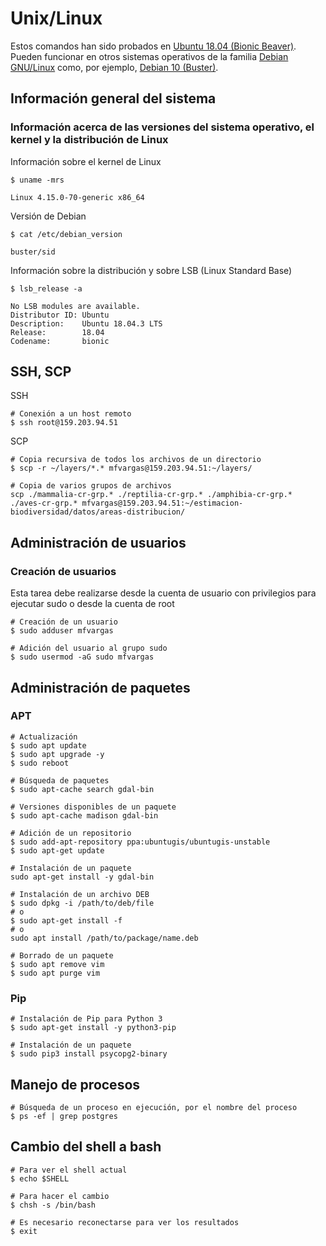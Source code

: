 # Unix/Linux
Estos comandos han sido probados en [Ubuntu 18.04 (Bionic Beaver)](http://releases.ubuntu.com/18.04/). Pueden funcionar en otros sistemas operativos de la familia [Debian GNU/Linux](https://www.debian.org/) como, por ejemplo, [Debian 10 (Buster)](https://wiki.debian.org/DebianBuster).

## Información general del sistema
### Información acerca de las versiones del sistema operativo, el kernel y la distribución de Linux
Información sobre el kernel de Linux
```terminal
$ uname -mrs
```
```terminal
Linux 4.15.0-70-generic x86_64
```
Versión de Debian
```terminal
$ cat /etc/debian_version
```
```terminal
buster/sid
```
Información sobre la distribución y sobre LSB (Linux Standard Base)
```terminal
$ lsb_release -a
```
```terminal
No LSB modules are available.
Distributor ID: Ubuntu
Description:    Ubuntu 18.04.3 LTS
Release:        18.04
Codename:       bionic
```

## SSH, SCP
SSH
```terminal
# Conexión a un host remoto
$ ssh root@159.203.94.51
```

SCP
```terminal
# Copia recursiva de todos los archivos de un directorio
$ scp -r ~/layers/*.* mfvargas@159.203.94.51:~/layers/

# Copia de varios grupos de archivos
scp ./mammalia-cr-grp.* ./reptilia-cr-grp.* ./amphibia-cr-grp.* ./aves-cr-grp.* mfvargas@159.203.94.51:~/estimacion-biodiversidad/datos/areas-distribucion/
```

## Administración de usuarios
### Creación de usuarios
Esta tarea debe realizarse desde la cuenta de usuario con privilegios para ejecutar sudo o desde la cuenta de root
```terminal
# Creación de un usuario
$ sudo adduser mfvargas

# Adición del usuario al grupo sudo
$ sudo usermod -aG sudo mfvargas
```

## Administración de paquetes
### APT
```terminal
# Actualización
$ sudo apt update
$ sudo apt upgrade -y
$ sudo reboot

# Búsqueda de paquetes
$ sudo apt-cache search gdal-bin

# Versiones disponibles de un paquete
$ sudo apt-cache madison gdal-bin

# Adición de un repositorio
$ sudo add-apt-repository ppa:ubuntugis/ubuntugis-unstable
$ sudo apt-get update

# Instalación de un paquete
sudo apt-get install -y gdal-bin

# Instalación de un archivo DEB
$ sudo dpkg -i /path/to/deb/file
# o
$ sudo apt-get install -f
# o
sudo apt install /path/to/package/name.deb

# Borrado de un paquete
$ sudo apt remove vim
$ sudo apt purge vim
```

### Pip
```terminal
# Instalación de Pip para Python 3
$ sudo apt-get install -y python3-pip

# Instalación de un paquete
$ sudo pip3 install psycopg2-binary
```

## Manejo de procesos
```terminal
# Búsqueda de un proceso en ejecución, por el nombre del proceso
$ ps -ef | grep postgres
```

## Cambio del shell a bash
```terminal
# Para ver el shell actual
$ echo $SHELL

# Para hacer el cambio
$ chsh -s /bin/bash

# Es necesario reconectarse para ver los resultados
$ exit
```
